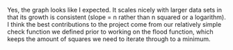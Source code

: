 Yes, the graph looks like I expected. It scales nicely with larger data sets in that its growth is consistent (slope = n rather than n squared or a logarithm).  I think the best contributions to the project come from our relatively simple check function we defined prior to working on the flood function, which keeps the amount of squares we need to iterate through to a minimum.